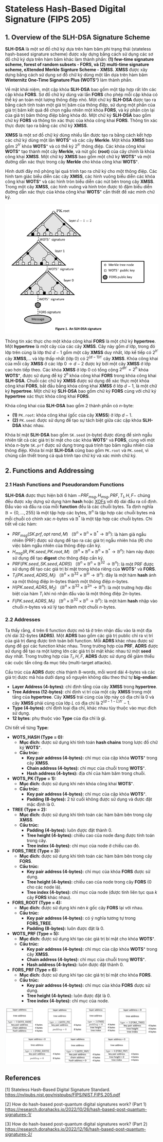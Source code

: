 # Stateless Hash-Based Digital Signature (FIPS 205)

## 1. Overview of the SLH-DSA Signature Scheme

**SLH-DSA** là một sơ đồ chữ ký dựa trên hàm băm phi trạng thái (stateless hash-based signature scheme) được xây dựng bằng cách sử dụng các sơ đồ chữ ký dựa trên hàm băm khác làm thành phần: **(1) few-time signature scheme, forest of random subsets - FORS, và (2) multi-time signature scheme, eXtended Merkle Signture Scheme - XMSS**. **XMSS** được xây dựng bằng cách sử dụng sơ đồ chữ ký dùng một lần dựa trên hàm băm **Winternitz One-Time Signature Plus (WOTS⁺)** làm thành phần.

Về mặt khái niệm, một cặp khóa **SLH-DSA** bao gồm một tập hợp rất lớn các cặp khóa **FORS**. Sơ đồ chữ ký dùng vài lần **FORS** cho phép mỗi cặp khóa có thể ký an toàn một lượng thông điệp nhỏ. Một chữ ký **SLH-DSA** được tạo ra bằng cách tính toán một giá trị băm của thông điệp, sử dụng một phần của giá trị băm kết quả để chọn ngẫu nhiên một khóa **FORS**, và ký phần còn lại của giá trị băm thông điệp bằng khóa đó. Một chữ ký **SLH-DSA** bao gồm chữ ký **FORS** và thông tin xác thực của khóa công khai **FORS**. Thông tin xác thực được tạo ra bằng các chữ ký **XMSS**.

**XMSS** là một sơ đồ chữ ký dùng nhiều lần được tạo ra bằng cách kết hợp các chữ ký dùng một lần **WOTS⁺** và các cây **Merkle**. Một khóa **XMSS** bao gồm $2^{h'}$ khóa **WOTS⁺** và có thể ký $2^{h'}$ thông điệp. Các khóa công khai **WOTS⁺** tạo thành một cây **Merkle**, và nút gốc **(root)** của cây chính là khóa công khai **XMSS**. Một chữ ký **XMSS** bao gồm một chữ ký **WOTS⁺** và một đường dẫn xác thực trong cây **Merkle** cho khóa công khai **WOTS⁺**.

Hình dưới đây mô phỏng lại quá trình tạo ra chữ ký cho một thông điệp. Các hình tam giác biểu diễn các cây **XMSS**, các hình vuông biểu diễn các khóa công khai **WOTS⁺** và các hình tròn biểu diễn các nút bên trong cây **XMSS**. Trong một cây **XMSS**, các hình vuông và hình tròn được tô đậm biểu diễn đường dẫn xác thực của khóa công khai **WOTS⁺** cần thiết để xác minh chữ ký.

![alt text](/images/1.png)

Thông tin xác thực cho một khóa công khai **FORS** là một chữ ký **hypertree**. Một **hypertree** là một cây của các cây **XMSS**. Cây này gồm $d$ lớp, trong đó lớp trên cùng là lớp thứ $d-1$ gồm một cây **XMSS** duy nhất, lớp kế tiếp có $2^{h'}$ cây **XMSS**,... và lớp thấp nhất (lớp $0$) có $2^{(d-1)h'}$ cây **XMSS**. Khóa công khai của mỗi cây **XMSS** ở các lớp $0 \rightarrow d-2$ được ký bởi một cây **XMSS** ở lớp cao hơn tiếp theo. Các khóa **XMSS** ở lớp $0$ có tổng cộng $2^{dh'} = 2^h$ khóa **WOTS⁺**, được sử dụng để ký $2^h$ khóa công khai **FORS** trong khóa công khai **SLH-DSA**. Chuỗi các chữ ký **XMSS** được sử dụng để xác thực một khóa công khai **FORS**, bắt đầu bằng khóa công khai **XMSS** ở lớp $d-1$, là một chữ ký **hypertree**. Một chữ ký **SLH-DSA** bao gồm chữ ký **FORS** cùng với chữ ký **hypertree** xác thực khóa công khai **FORS**.

Khóa công khai của **SLH-DSA** bao gồm $2$ thành phần có $n$-byte:
- **(1)** `PK.root`: khóa công khai (gốc của cây **XMSS**) ở lớp $d-1$.
- **(2)** `PK.seed`: được sử dụng để tạo sự tách biệt giữa các cặp khóa **SLH-DSA** khác nhau.

Khóa bí mật **SLH-DSA** bao gồm `SK.seed` ($n$-byte) được dùng để sinh ngẫu nhiên tất cả các giá trị bí mật cho các khóa **WOTS⁺** và **FORS**, cùng với một khóa $n$-byte `SK.prf` được sử dụng trong quá trình tạo băm ngẫu nhiên của thông điệp. Khóa bí mật **SLH-DSA** cũng bao gồm `PK.root` và `PK.seed`, vì chúng cần thiết trong cả quá trình tạo chữ ký và xác minh chữ ký.

## 2. Functions and Addressing

### 2.1 Hash Functions and Pseudorandom Functions

**SLH-DSA** được thực hiện bởi $6$ hàm $- PRF_{msg}, H_{msg}, PRF, T_\mathbb{l}, H, F -$ chúng đều được xây dựng sử dụng hàm **hash** hoặc [XOFs](https://csrc.nist.gov/glossary/term/extendable_output_function) với độ dài đầu ra cố định. Đầu vào và đầu ra của mỗi **function** đều là các chuỗi bytes. Ta định nghĩa $\mathbb{B} = \{0,...,255 \}$ là một tập hợp các bytes, $\mathbb{B}^n$ là tập hợp các chuỗi bytes mà mỗi chuỗi có chính xác $n$-bytes và $\mathbb{B}^*$ là một tập hợp các chuỗi bytes. Chi tiết về các hàm:
- $PRF_{msg}(SK.prf, opt \ rand, M) \ \ \  (\mathbb{B}^n \times \mathbb{B}^n \times \mathbb{B}^* \rightarrow \mathbb{B}^n)$: là hàm giả ngẫu nhiên (PRF) được sử dụng để tạo ra các giá trị ngẫu nhiên hóa $(R)$ cho việc băm ngẫu nhiên của thông điệp cần ký.
- $H_{msg}(R, PK.seed, PK.root, M) \ \ \  (\mathbb{B}^n \times \mathbb{B}^n \times \mathbb{B}^n \times \mathbb{B}^* \rightarrow \mathbb{B}^n)$: hàm này được sử dụng để tạo **digest** cho thông điệp cần ký.
- $PRF(PK.seed, SK.seed, ADRS) \ \ \  (\mathbb{B}^n \times \mathbb{B}^n \times \mathbb{B}^{32} \rightarrow \mathbb{B}^n)$: là một PRF được sử dụng để tạo các giá trị bí mật trong khóa riêng của **WOTS⁺** và **FORS**.
- $T_l(PK.seed, ADRS, M_l) \ \ \  (\mathbb{B}^n \times \mathbb{B}^{32} \times \mathbb{B}^{ln} \rightarrow \mathbb{B}^n)$: đây là một hàm **hash** ánh xạ một thông điệp $ln$-bytes thành một thông điệp $n$-bytes.
- $H(PK.seed, ADRS, M_2) \ \ \  (\mathbb{B}^n \times \mathbb{B}^{32} \times \mathbb{B}^{2n} \rightarrow \mathbb{B}^n)$: là một trường hợp đặc biệt của hàm $T_l$ khi nó nhận đầu vào là một thông điệp $2n$-bytes.
- $F(PK.seed, ADRS, M_1) \ \ \  (\mathbb{B}^n \times \mathbb{B}^{32} \times \mathbb{B}^n \rightarrow \mathbb{B}^n)$: là một hàm **hash** nhập vào chuỗi $n$-bytes và xử lý tạo thành một chuỗi $n$-bytes.

### 2.2 Addresses

Ta thấy rằng, $4$ trên $6$ function được mô tả ở trên nhận đầu vào là một địa chỉ dài $32$-bytes **(ADRS)**. Một **ADRS** bao gồm các giá trị public chỉ ra vị trí của giá trị đang được tính toán bởi function. Mỗi **ADRS** khác nhau được sử dụng để gọi các function khác nhau. Trong trường hợp của **PRF**, **ADRS** được sử dụng để tạo ra một lượng lớn các giá trị bí mật khác nhau từ một **seed** duy nhất. Trong trường hợp của $T_l, H, F$, **ADRS** được sử dụng để giảm thiểu các cuộc tấn công đa mục tiêu (multi-target attacks).

Cấu trúc của **ADRS** được chia thành $8$-words, mỗi word dài $4$-bytes và các giá trị được mã hóa dưới dạng số nguyên không dâu theo thứ tự **big-endian**:
- **Layer Address (4-bytes)**: chỉ định tầng của cây **XMSS** trong **hypertree**.
- **Tree Address (12-bytes)**: chỉ định vị trí của một cây **XMSS** trong một tầng của **hypertree**. Cây **XMSS** trái cùng của lớp này có địa chỉ là $0$ và cây **XMSS** phải cùng của lớp $L$ có địa chỉ là $2^{(d - 1 - L)h'} -1$.
- **Type (4-bytes)**: chỉ định loại địa chỉ, khác nhau tùy thuộc vào mục đích sử dụng.
- **12 bytes**: phụ thuộc vào **Type** của địa chỉ là gì.

Chi tiết về từng **Type:**
- **WOTS_HASH (Type = 0):**
  - **Mục đích:** được sử dụng khi tính toán **hash chains** trong lược đồ chữ ký **WOTS⁺**.
  - **Cấu trúc:**
    - **Key pair address (4-bytes):** chỉ mục của cặp khóa **WOTS⁺** trong cây **XMSS**.
    - **Chain address (4-bytes):** chỉ mục của chuỗi trong **WOTS⁺**.
    - **Hash address (4-bytes):** địa chỉ của hàm băm trong chuỗi.
- **WOTS_PK (Type = 1):**
  - **Mục đích:** được sử dụng khi nén khóa công khai **WOTS⁺**.
  - **Cấu trúc:**
    - **Key pair address (4-bytes):** chỉ mục của cặp khóa **WOTS⁺**.
    - **Padding (8-bytes):** 2 từ cuối không được sử dụng và được đặt mặc định là $0$.
- **TREE (Type = 2):**
  - **Mục đich:** được sử dụng khi tính toán các hàm băm bên trong cây **XMSS**.
  - **Cấu trúc:**
    - **Padding (4-bytes):** luôn được đặt thành $0$.
    - **Tree height (4-bytes):** chiều cao của node đang được tính toán trong cây.
    - **Tree index (4-bytes):** chỉ mục của node ở chiều cao đó.
- **FORS_TREE (Type = 3):**
  - **Mục đích:** được sử dụng khi tính toán các hàm băm bên trong cây **FORS**.
  - **Cấu trúc:**
    - **Key pair address (4-bytes):** chỉ mục của khóa **FORS** được sử dụng.
    - **Tree height (4-bytes):** chiều cao của node trong cây **FORS** ($0$ cho các node lá).
    - **Tree index (4-bytes):** chỉ mục của node (được tính liên tục qua $k$ cây **FORS** khác nhau).
- **FORS_ROOT (Type = 4):**
  - **Mục đích:** được sử dụng khi nén $k$ gốc cây **FORS** lại với nhau.
  - **Cấu trúc:**
    - **Key pair address (4-bytes):** có ý nghĩa tương tự trong **FORS_TREE**.
    - **Padding (8-bytes):** luôn được đặt là $0$.
- **WOTS_PRF (Type = 5):**
  - **Mục đích:** được sử dụng khi tạo các giá trị bí mật cho khóa **WOTS⁺**.
  - **Cấu trúc:**
    - **Key pair address (4-bytes):** chỉ mục của cặp khóa **WOTS⁺** trong cây **XMSS**.
    - **Chain address (4-bytes):** chỉ mục của chuỗi trong **WOTS⁺**.
    - **Hash address (4-bytes):** luôn được đặt thành $0$.
- **FORS_PRF (Type = 6):**
  - **Mục đích:** được sử dụng khi tạo các giá trị bí mật cho khóa **FORS**.
  - **Cấu trúc:**
    - **Key pair address (4-bytes):** chỉ mục của khóa **FORS** được sử dụng.
    - **Tree height (4-bytes):** luôn được đặt là $0$.
    - **Tree index (4-bytes):** chỉ mục của node.

![all text](/images/2.png)





## References
[1] Stateless Hash-Based Digital Signature Standard. https://nvlpubs.nist.gov/nistpubs/FIPS/NIST.FIPS.205.pdf

[2] How do hash-based post-quantum digital signatures work? (Part 1) https://research.dorahacks.io/2022/10/26/hash-based-post-quantum-signatures-1/

[3] How do hash-based post-quantum digital signatures work? (Part 2) https://research.dorahacks.io/2022/12/16/hash-based-post-quantum-signatures-2/